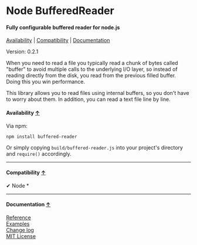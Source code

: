 <a name="start"></a>

Node BufferedReader
===================

#### Fully configurable buffered reader for node.js ####

[Availability](#availability) | [Compatibility](#compatibility) | [Documentation](#documentation)

Version: 0.2.1

When you need to read a file you typically read a chunk of bytes called "buffer" to avoid multiple calls to the underlying I/O layer, so instead of reading directly from the disk, you read from the previous filled buffer. Doing this you win performance.

This library allows you to read files using internal buffers, so you don't have to worry about them. In addition, you can read a text file line by line.

<a name="availability"></a>
#### Availability [↑](#start) ####

Via npm:

```
npm install buffered-reader
```

Or simply copying `build/buffered-reader.js` into your project's directory and `require()` accordingly.

***

<a name="compatibility"></a>
#### Compatibility [↑](#start) ####

✔ Node *

***

<a name="documentation"></a>
#### Documentation [↑](#start) ####
 
[Reference](https://github.com/Gagle/Node-BufferedReader/wiki/Reference)  
[Examples](https://github.com/Gagle/Node-BufferedReader/tree/master/examples)  
[Change log](https://github.com/Gagle/Node-BufferedReader/wiki/Change-log)  
[MIT License](https://github.com/Gagle/Node-BufferedReader/blob/master/LICENSE)